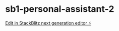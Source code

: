 # sb1-personal-assistant-2

[Edit in StackBlitz next generation editor ⚡️](https://stackblitz.com/~/github.com/thierry1804/sb1-personal-assistant-2)